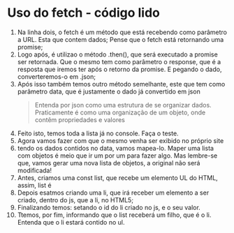 # Uso do fetch - código lido

1. Na linha dois, o fetch é um método que está recebendo como parâmetro a URL. Esta que contem dados; Pense que o fetch está retornando uma promise;
2. Logo após, é utilizao o método .then(), que será executado a promise ser retornada. Que o mesmo tem como parâmetro o response, que é a resposta que iremos ter após o retorno da promise. E pegando o dado, converteremos-o em .json;
3. Após isso também temos outro método semelhante, este que tem como parâmetro data, que é justamente o dado já convertido em json
   > Entenda por json como uma estrutura de se organizar dados. Praticamente é como uma organização de um objeto, onde contêm propriedades e valores
4. Feito isto, temos toda a lista já no console. Faça o teste.
5. Agora vamos fazer com que o mesmo venha ser exibido no próprio site
6. tendo os dados contidos no data, vamos mapea-lo. Maper uma lista com objetos é meio que ir um por um para fazer algo. Mas lembre-se que, vamos gerar uma nova lista de objetos, a original não será modificada!
7. Antes, criamos uma const list, que recebe um elemento UL do HTML, assim, list é <ul></ul>
8. Depois esatmos criando uma li, que irá receber um elemento a ser criado, dentro do js, que a li, no HTML5;
9. Finalizando temos: setando o id do li criado no js, e o seu valor.
10. Ttemos, por fim, informando que o list receberá um filho, que é o li. Entenda que o li estará contido no ul.
